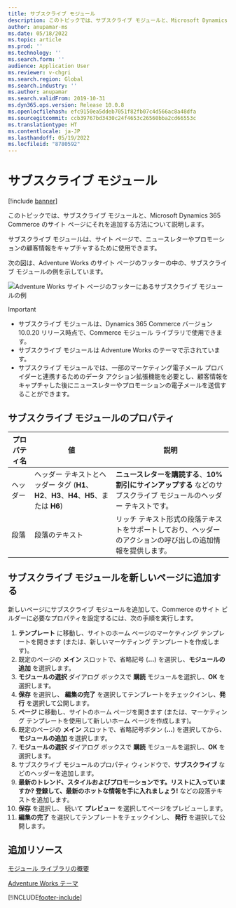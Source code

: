 ```yaml
---
title: サブスクライブ モジュール
description: このトピックでは、サブスクライブ モジュールと、Microsoft Dynamics 365 Commerce のサイト ページにそれを追加する方法について説明します。
author: anupamar-ms
ms.date: 05/18/2022
ms.topic: article
ms.prod: ''
ms.technology: ''
ms.search.form: ''
audience: Application User
ms.reviewer: v-chgri
ms.search.region: Global
ms.search.industry: ''
ms.author: anupamar
ms.search.validFrom: 2019-10-31
ms.dyn365.ops.version: Release 10.0.8
ms.openlocfilehash: efc9150ea5ddeb7051f82fb07c4d566ac8a48dfa
ms.sourcegitcommit: ccb39767bd3430c24f4653c26560bba2cd66553c
ms.translationtype: HT
ms.contentlocale: ja-JP
ms.lasthandoff: 05/19/2022
ms.locfileid: "8780592"
---
```

# <a name="subscribe-module"></a>サブスクライブ モジュール

[!include [banner](includes/banner.md)]

このトピックでは、サブスクライブ モジュールと、Microsoft Dynamics 365 Commerce のサイト ページにそれを追加する方法について説明します。

サブスクライブ モジュールは、サイト ページで、ニュースレターやプロモーションの顧客情報をキャプチャするために使用できます。

次の図は、Adventure Works のサイト ページのフッターの中の、サブスクライブ モジュールの例を示しています。

![Adventure Works サイト ページのフッターにあるサブスクライブ モジュールの例](./media/Subscribe.PNG)

> [!IMPORTANT]
> - サブスクライブ モジュールは、Dynamics 365 Commerce バージョン 10.0.20 リリース時点で、Commerce モジュール ライブラリで使用できます。
> - サブスクライブ モジュールは Adventure Works のテーマで示されています。
> - サブスクライブ モジュールでは、一部のマーケティング電子メール プロバイダーと連携するためのデータ アクション拡張機能を必要とし、顧客情報をキャプチャした後にニュースレターやプロモーションの電子メールを送信することができます。

## <a name="subscribe-module-properties"></a>サブスクライブ モジュールのプロパティ

| プロパティ名 | 値 | 説明 |
|---------------|--------|-------------|
| ヘッダー       | ヘッダー テキストとヘッダー タグ (**H1**、**H2**、**H3**、**H4**、**H5**、または **H6**) | **ニュースレターを購読する**、**10% 割引にサインアップする** などのサブスクライブ モジュールのヘッダー テキストです。 |
| 段落     | 段落のテキスト | リッチ テキスト形式の段落テキストをサポートしており、ヘッダーのアクションの呼び出しの追加情報を提供します。 |

## <a name="add-a-subscribe-module-to-a-new-page"></a>サブスクライブ モジュールを新しいページに追加する

新しいページにサブスクライブ モジュールを追加して、Commerce のサイト ビルダーに必要なプロパティを設定するには、次の手順を実行します。

1. **テンプレート** に移動し、サイトのホーム ページのマーケティング テンプレートを開きます (または、新しいマーケティング テンプレートを作成します)。
1. 既定のページの **メイン** スロットで、省略記号 (**...**) を選択し、**モジュールの追加** を選択します。
1. **モジュールの選択** ダイアログ ボックスで **購読** モジュールを選択し、**OK** を選択します。
1. **保存** を選択し、 **編集の完了** を選択してテンプレートをチェックインし、**発行** を選択して公開します。
1. **ページ** に移動し、サイトのホーム ページを開きます (または、マーケティング テンプレートを使用して新しいホーム ページを作成します)。
1. 既定のページの **メイン** スロットで、省略記号ボタン (**...**) を選択してから、**モジュールの追加** を選択します。
1. **モジュールの選択** ダイアログ ボックスで **購読** モジュールを選択し、**OK** を選択します。
1. サブスクライブ モジュールのプロパティ ウィンドウで、**サブスクライブ** などのヘッダーを追加します。
1. **最新のトレンド、スタイルおよびプロモーションです。リストに入っていますか? 登録して、最新のホットな情報を手に入れましょう!** などの段落テキストを追加します。
1. **保存** を選択し、 続いて **プレビュー** を選択してページをプレビューします。
1. **編集の完了**  を選択してテンプレートをチェックインし、 **発行** を選択して公開します。

## <a name="additional-resources"></a>追加リソース

[モジュール ライブラリの概要](starter-kit-overview.md)

[Adventure Works テーマ](adventure-works-theme.md)

[!INCLUDE[footer-include](../includes/footer-banner.md)]
